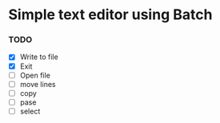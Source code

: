 # Simple text editor using Batch

### TODO
  - [x] Write to file
  - [x] Exit
  - [ ] Open file
  - [ ] move lines
  - [ ] copy
  - [ ] pase
  - [ ] select
